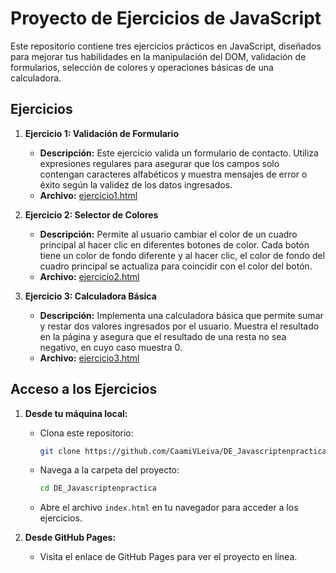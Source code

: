 # Proyecto de Ejercicios de JavaScript

Este repositorio contiene tres ejercicios prácticos en JavaScript, diseñados para mejorar tus habilidades en la manipulación del DOM, validación de formularios, selección de colores y operaciones básicas de una calculadora.

## Ejercicios

1. **Ejercicio 1: Validación de Formulario**
   - **Descripción:** Este ejercicio valida un formulario de contacto. Utiliza expresiones regulares para asegurar que los campos solo contengan caracteres alfabéticos y muestra mensajes de error o éxito según la validez de los datos ingresados.
   - **Archivo:** [ejercicio1.html](ejercicio1.html)

2. **Ejercicio 2: Selector de Colores**
   - **Descripción:** Permite al usuario cambiar el color de un cuadro principal al hacer clic en diferentes botones de color. Cada botón tiene un color de fondo diferente y al hacer clic, el color de fondo del cuadro principal se actualiza para coincidir con el color del botón.
   - **Archivo:** [ejercicio2.html](ejercicio2.html)

3. **Ejercicio 3: Calculadora Básica**
   - **Descripción:** Implementa una calculadora básica que permite sumar y restar dos valores ingresados por el usuario. Muestra el resultado en la página y asegura que el resultado de una resta no sea negativo, en cuyo caso muestra 0.
   - **Archivo:** [ejercicio3.html](ejercicio3.html)

## Acceso a los Ejercicios

1. **Desde tu máquina local:**
   - Clona este repositorio:
     ```bash
     git clone https://github.com/CaamiVLeiva/DE_Javascriptenpractica.git
     ```
   - Navega a la carpeta del proyecto:
     ```bash
     cd DE_Javascriptenpractica
     ```
   - Abre el archivo `index.html` en tu navegador para acceder a los ejercicios.

2. **Desde GitHub Pages:**
   - Visita el enlace de GitHub Pages para ver el proyecto en línea. 

